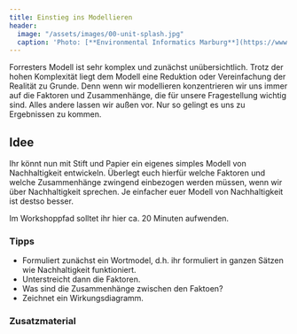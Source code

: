 ```yaml
---
title: Einstieg ins Modellieren
header:
  image: "/assets/images/00-unit-splash.jpg"
  caption: 'Photo: [**Environmental Informatics Marburg**](https://www.flickr.com/environmentalinformatics-marburg/)'
---
```



Forresters Modell ist sehr komplex und zunächst unübersichtlich. Trotz der hohen Komplexität liegt dem Modell eine Reduktion oder Vereinfachung der Realität zu Grunde. Denn wenn wir modellieren konzentrieren wir uns immer auf die Faktoren und Zusammenhänge, die für unsere Fragestellung wichtig sind. Alles andere lassen wir außen vor. Nur so gelingt es uns zu Ergebnissen zu kommen. 

## Idee
Ihr könnt nun mit Stift und Papier ein eigenes simples Modell von Nachhaltigkeit entwickeln. Überlegt euch hierfür welche Faktoren und welche Zusammenhänge zwingend einbezogen werden müssen, wenn wir über Nachhaltigkeit sprechen. Je einfacher euer Modell von Nachhaltigkeit ist destso besser.

Im Workshoppfad solltet ihr hier ca. 20 Minuten aufwenden.

### Tipps
* Formuliert zunächst ein Wortmodel, d.h. ihr formuliert in ganzen Sätzen wie Nachhaltigkeit funktioniert. 
* Unterstreicht dann die Faktoren.
* Was sind die Zusammenhänge zwischen den Faktoen?
* Zeichnet ein Wirkungsdiagramm. 

### Zusatzmaterial




